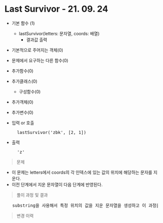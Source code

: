 # Last Survivor - 21. 09. 24

- 기본 함수 (1)
  - lastSurvivor(letters: 문자열, coords: 배열)
    - 결과값 출력
- 기본적으로 주어지는 객체(0)
- 문제에서 요구하는 다른 함수(0)
- 추가함수(0)
- 추가클래스(0)
  - 구성함수(0)
- 추가객체(0)
- 추가변수(0)

- 입력 or 호출
  <pre>
    lastSurvivor('zbk', [2, 1])
  </pre>
 
- 출력
  <pre>
    'z'
  </pre>

> 문제
  - 이 문제는 letters에서 coords의 각 인덱스에 있는 값의 위치에 해당하는 문자를 지운다.
  - 이전 단계에서 지운 문자열이 다음 단계에 반영된다.

> 풀이 과정 및 결과
<pre>
   substring을 사용해서 특정 위치의 값을 지운 문자열을 생성하고 이 과정을 반복한다.
</pre>

>변경 이력
<pre>
</pre>